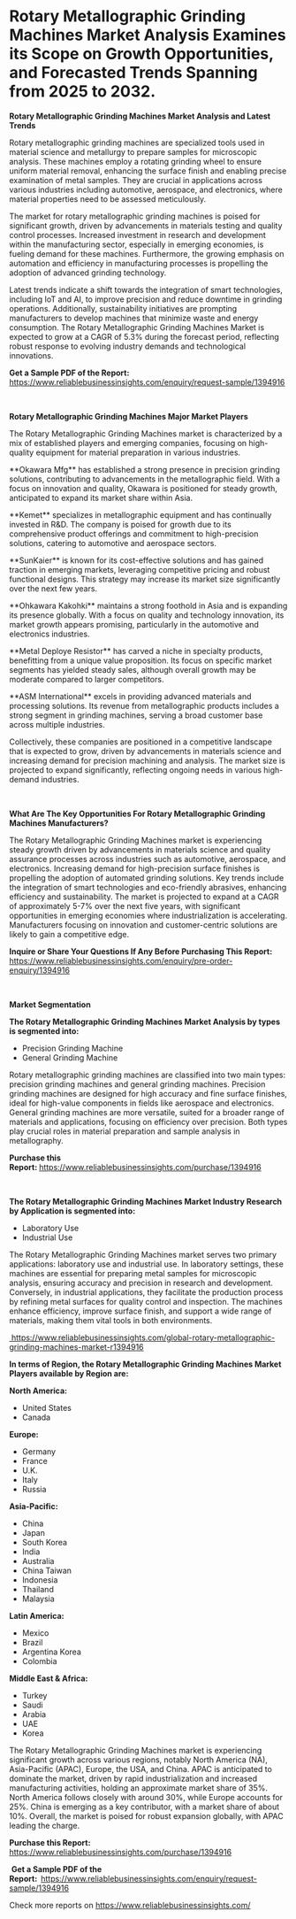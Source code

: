 <p><h1>Rotary Metallographic Grinding Machines Market Analysis Examines its Scope on Growth Opportunities, and Forecasted Trends Spanning from 2025 to 2032.</h1></p><p><strong>Rotary Metallographic Grinding Machines Market Analysis and Latest Trends</strong></p>
<p><p>Rotary metallographic grinding machines are specialized tools used in material science and metallurgy to prepare samples for microscopic analysis. These machines employ a rotating grinding wheel to ensure uniform material removal, enhancing the surface finish and enabling precise examination of metal samples. They are crucial in applications across various industries including automotive, aerospace, and electronics, where material properties need to be assessed meticulously.</p><p>The market for rotary metallographic grinding machines is poised for significant growth, driven by advancements in materials testing and quality control processes. Increased investment in research and development within the manufacturing sector, especially in emerging economies, is fueling demand for these machines. Furthermore, the growing emphasis on automation and efficiency in manufacturing processes is propelling the adoption of advanced grinding technology.</p><p>Latest trends indicate a shift towards the integration of smart technologies, including IoT and AI, to improve precision and reduce downtime in grinding operations. Additionally, sustainability initiatives are prompting manufacturers to develop machines that minimize waste and energy consumption. The Rotary Metallographic Grinding Machines Market is expected to grow at a CAGR of 5.3% during the forecast period, reflecting robust response to evolving industry demands and technological innovations.</p></p>
<p><strong>Get a Sample PDF of the Report:&nbsp;</strong> <a href="https://www.reliablebusinessinsights.com/enquiry/request-sample/1394916?utm_campaign=3366&utm_medium=2&utm_source=Github&utm_content=ia&utm_term=22032025&utm_id=rotary-metallographic-grinding-machines">https://www.reliablebusinessinsights.com/enquiry/request-sample/1394916</a></p>
<p>&nbsp;</p>
<p><strong>Rotary Metallographic Grinding Machines Major Market Players</strong></p>
<p><p>The Rotary Metallographic Grinding Machines market is characterized by a mix of established players and emerging companies, focusing on high-quality equipment for material preparation in various industries. </p><p>**Okawara Mfg** has established a strong presence in precision grinding solutions, contributing to advancements in the metallographic field. With a focus on innovation and quality, Okawara is positioned for steady growth, anticipated to expand its market share within Asia.</p><p>**Kemet** specializes in metallographic equipment and has continually invested in R&D. The company is poised for growth due to its comprehensive product offerings and commitment to high-precision solutions, catering to automotive and aerospace sectors.</p><p>**SunKaier** is known for its cost-effective solutions and has gained traction in emerging markets, leveraging competitive pricing and robust functional designs. This strategy may increase its market size significantly over the next few years.</p><p>**Ohkawara Kakohki** maintains a strong foothold in Asia and is expanding its presence globally. With a focus on quality and technology innovation, its market growth appears promising, particularly in the automotive and electronics industries.</p><p>**Metal Deploye Resistor** has carved a niche in specialty products, benefitting from a unique value proposition. Its focus on specific market segments has yielded steady sales, although overall growth may be moderate compared to larger competitors.</p><p>**ASM International** excels in providing advanced materials and processing solutions. Its revenue from metallographic products includes a strong segment in grinding machines, serving a broad customer base across multiple industries.</p><p>Collectively, these companies are positioned in a competitive landscape that is expected to grow, driven by advancements in materials science and increasing demand for precision machining and analysis. The market size is projected to expand significantly, reflecting ongoing needs in various high-demand industries.</p></p>
<p>&nbsp;</p>
<p><strong>What Are The Key Opportunities For Rotary Metallographic Grinding Machines Manufacturers?</strong></p>
<p><p>The Rotary Metallographic Grinding Machines market is experiencing steady growth driven by advancements in materials science and quality assurance processes across industries such as automotive, aerospace, and electronics. Increasing demand for high-precision surface finishes is propelling the adoption of automated grinding solutions. Key trends include the integration of smart technologies and eco-friendly abrasives, enhancing efficiency and sustainability. The market is projected to expand at a CAGR of approximately 5-7% over the next five years, with significant opportunities in emerging economies where industrialization is accelerating. Manufacturers focusing on innovation and customer-centric solutions are likely to gain a competitive edge.</p></p>
<p><strong>Inquire or Share Your Questions If Any Before Purchasing This Report:</strong> <a href="https://www.reliablebusinessinsights.com/enquiry/pre-order-enquiry/1394916?utm_campaign=3366&utm_medium=2&utm_source=Github&utm_content=ia&utm_term=22032025&utm_id=rotary-metallographic-grinding-machines">https://www.reliablebusinessinsights.com/enquiry/pre-order-enquiry/1394916</a></p>
<p>&nbsp;</p>
<p><strong>Market Segmentation</strong></p>
<p><strong>The Rotary Metallographic Grinding Machines Market Analysis by types is segmented into:</strong></p>
<p><ul><li>Precision Grinding Machine</li><li>General Grinding Machine</li></ul></p>
<p><p>Rotary metallographic grinding machines are classified into two main types: precision grinding machines and general grinding machines. Precision grinding machines are designed for high accuracy and fine surface finishes, ideal for high-value components in fields like aerospace and electronics. General grinding machines are more versatile, suited for a broader range of materials and applications, focusing on efficiency over precision. Both types play crucial roles in material preparation and sample analysis in metallography.</p></p>
<p><strong>Purchase this Report:&nbsp;</strong><a href="https://www.reliablebusinessinsights.com/purchase/1394916?utm_campaign=3366&utm_medium=2&utm_source=Github&utm_content=ia&utm_term=22032025&utm_id=rotary-metallographic-grinding-machines">https://www.reliablebusinessinsights.com/purchase/1394916</a></p>
<p>&nbsp;</p>
<p><strong>The Rotary Metallographic Grinding Machines Market Industry Research by Application is segmented into:</strong></p>
<p><ul><li>Laboratory Use</li><li>Industrial Use</li></ul></p>
<p><p>The Rotary Metallographic Grinding Machines market serves two primary applications: laboratory use and industrial use. In laboratory settings, these machines are essential for preparing metal samples for microscopic analysis, ensuring accuracy and precision in research and development. Conversely, in industrial applications, they facilitate the production process by refining metal surfaces for quality control and inspection. The machines enhance efficiency, improve surface finish, and support a wide range of materials, making them vital tools in both environments.</p></p>
<p><a href="https://www.reliablebusinessinsights.com/global-rotary-metallographic-grinding-machines-market-r1394916?utm_campaign=3366&utm_medium=2&utm_source=Github&utm_content=ia&utm_term=22032025&utm_id=rotary-metallographic-grinding-machines">&nbsp;https://www.reliablebusinessinsights.com/global-rotary-metallographic-grinding-machines-market-r1394916</a></p>
<p><strong>In terms of Region, the Rotary Metallographic Grinding Machines Market Players available by Region are:</strong></p>
<p>
    <p> <strong> North America: </strong>
        <ul>
            <li>United States</li>
            <li>Canada</li>
        </ul>
        </p> 
    <p> <strong> Europe: </strong>
        <ul>
            <li>Germany</li>
            <li>France</li>
            <li>U.K.</li>
            <li>Italy</li>
            <li>Russia</li>
        </ul>
        </p> 
    <p> <strong> Asia-Pacific: </strong>
        <ul>
            <li>China</li>
            <li>Japan</li>
            <li>South Korea</li>
            <li>India</li>
            <li>Australia</li>
            <li>China Taiwan</li>
            <li>Indonesia</li>
            <li>Thailand</li>
            <li>Malaysia</li>
        </ul>
        </p> 
    <p> <strong> Latin America: </strong>
        <ul>
            <li>Mexico</li>
            <li>Brazil</li>
            <li>Argentina Korea</li>
            <li>Colombia</li>
        </ul>
        </p> 
    <p> <strong> Middle East & Africa: </strong>
        <ul>
            <li>Turkey</li>
            <li>Saudi</li>
            <li>Arabia</li>
            <li>UAE</li>
            <li>Korea</li>
        </ul>
    </p>
    </p>
<p><p>The Rotary Metallographic Grinding Machines market is experiencing significant growth across various regions, notably North America (NA), Asia-Pacific (APAC), Europe, the USA, and China. APAC is anticipated to dominate the market, driven by rapid industrialization and increased manufacturing activities, holding an approximate market share of 35%. North America follows closely with around 30%, while Europe accounts for 25%. China is emerging as a key contributor, with a market share of about 10%. Overall, the market is poised for robust expansion globally, with APAC leading the charge.</p></p>
<p><strong>Purchase this Report: </strong><a href="https://www.reliablebusinessinsights.com/purchase/1394916?utm_campaign=3366&utm_medium=2&utm_source=Github&utm_content=ia&utm_term=22032025&utm_id=rotary-metallographic-grinding-machines">https://www.reliablebusinessinsights.com/purchase/1394916</a></p>
<p>&nbsp;<strong>Get a Sample PDF of the Report:&nbsp;&nbsp;</strong><a href="https://www.reliablebusinessinsights.com/enquiry/request-sample/1394916?utm_campaign=3366&utm_medium=2&utm_source=Github&utm_content=ia&utm_term=22032025&utm_id=rotary-metallographic-grinding-machines">https://www.reliablebusinessinsights.com/enquiry/request-sample/1394916</a></p>
<p><strong></strong></p>
<p>Check more reports on <a href="https://www.reliablebusinessinsights.com/?utm_campaign=3366&utm_medium=2&utm_source=Github&utm_content=ia&utm_term=22032025&utm_id=rotary-metallographic-grinding-machines">https://www.reliablebusinessinsights.com/</a></p>